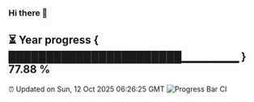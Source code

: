 ### Hi there 👋
⏳ Year progress { ███████████████████████▁▁▁▁▁▁▁ } 77.88 %
---
⏰ Updated on Sun, 12 Oct 2025 06:26:25 GMT
![Progress Bar CI](https://github.com/liununu/liununu/workflows/Progress%20Bar%20CI/badge.svg)
